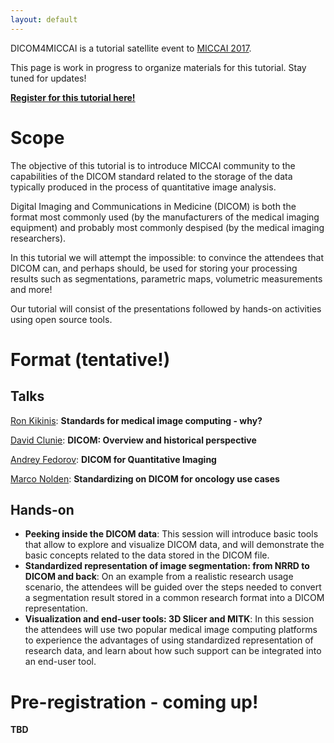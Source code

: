 ```yaml
---
layout: default
---
```


DICOM4MICCAI is a tutorial satellite event to [MICCAI 2017](http://www.miccai2017.org/satellite-events).

This page is work in progress to organize materials for this tutorial. Stay tuned for updates!

**[Register for this tutorial here!](https://goo.gl/qkGG5A)**

# [](#scope)Scope

The objective of this tutorial is to introduce MICCAI community to the capabilities of the DICOM standard related to the storage of the data typically produced in the process of quantitative image analysis.

Digital Imaging and Communications in Medicine (DICOM) is both the format most commonly used (by the manufacturers of the medical imaging equipment) and probably most commonly despised (by the medical imaging researchers).

In this tutorial we will attempt the impossible: to convince the attendees that DICOM can, and perhaps should, be used for storing your processing results such as segmentations, parametric maps, volumetric measurements and more!

Our tutorial will consist of the presentations followed by hands-on activities
using open source tools.

# [](#format)Format (tentative!)

## [](#talks)Talks

[Ron Kikinis](http://www.spl.harvard.edu/pages/People/kikinis): **Standards for medical image computing - why?**

[David Clunie](http://www.dclunie.com/): **DICOM: Overview and historical perspective**

[Andrey Fedorov](https://fedorov.github.io): **DICOM for Quantitative Imaging**

[Marco Nolden](https://scholar.google.de/citations?user=sNoLhxIAAAAJ&hl=en): **Standardizing on DICOM for oncology use cases**

## [](#handson)Hands-on

* **Peeking inside the DICOM data**: This session will introduce basic tools that allow to explore and visualize DICOM data, and will demonstrate the basic concepts related to the data stored in the DICOM file.
* **Standardized representation of image segmentation: from NRRD to DICOM and back**: On an example from a realistic research usage scenario, the attendees will be guided over the steps needed to convert a segmentation result stored in a common research format into a DICOM representation.
* **Visualization and end-user tools: 3D Slicer and MITK**: In this session the attendees will use two popular medical image computing platforms to experience the advantages of using standardized representation of research data, and learn about how such support can be integrated into an end-user tool.

# [](#preregister)Pre-registration - coming up!

**TBD**
